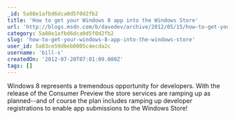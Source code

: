 ```yaml
---
_id: 5a88e1afbd6dca0d5f0d2fb2
title: 'How to get your Windows 8 app into the Windows Store'
url: 'http://blogs.msdn.com/b/davedev/archive/2012/05/15/how-to-get-your-windows-8-app-into-the-windows-store.aspx'
category: 5a88e1afbd6dca0d5f0d2fb2
slug: 'how-to-get-your-windows-8-app-into-the-windows-store'
user_id: 5a83ce59d6eb0005c4ecda2c
username: 'bill-s'
createdOn: '2012-07-20T07:01:09.000Z'
tags: []
---
```


Windows 8 represents a tremendous opportunity for developers.  With the release of the Consumer Preview the store services are ramping up as planned--and of course the plan includes ramping up developer registrations to enable app submissions to the Windows Store!
